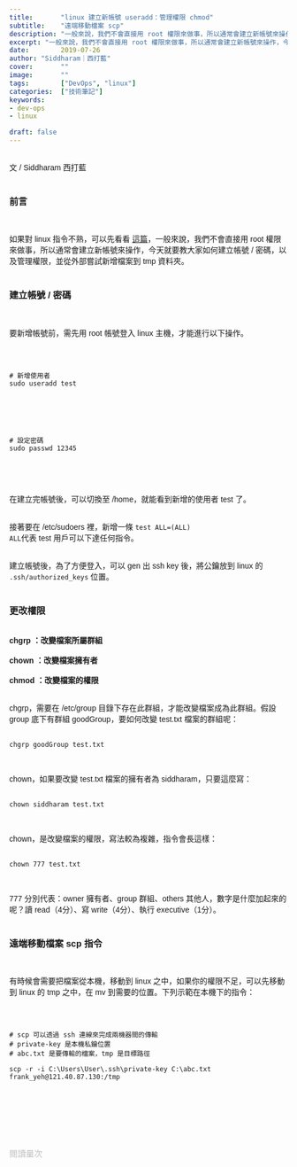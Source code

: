 ```yaml
---
title:       "linux 建立新帳號 useradd：管理權限 chmod"
subtitle:    "遠端移動檔案 scp"
description: "一般來說，我們不會直接用 root 權限來做事，所以通常會建立新帳號來操作，今天就要教大家如何建立帳號 / 密碼，以及管理權限，並從外部嘗試新增檔案到 tmp 資料夾......"
excerpt: "一般來說，我們不會直接用 root 權限來做事，所以通常會建立新帳號來操作，今天就要教大家如何建立帳號 / 密碼，以及管理權限，並從外部嘗試新增檔案到 tmp 資料夾......"
date:        2019-07-26
author: "Siddharam｜西打藍"
cover:       ""
image:       ""
tags:        ["DevOps", "linux"]
categories:  ["技術筆記"]
keywords:
- dev-ops
- linux

draft: false
---
```


<article style="font-family: 'Noto Sans TC', '微軟正黑體', sans-serif; font-weight: 300;">

<br>文 / Siddharam 西打藍<br><br>

<h3 class="article-h1-color">前言</h3><br>

如果對 linux 指令不熟，可以先看看 <a href="https://siddharam.com.tw/post/20190724/">這篇</a>，一般來說，我們不會直接用 root 權限來做事，所以通常會建立新帳號來操作，今天就要教大家如何建立帳號 / 密碼，以及管理權限，並從外部嘗試新增檔案到 tmp 資料夾。<br><br>

<h3 class="article-h1-color">建立帳號 / 密碼</h3><br>

要新增帳號前，需先用 root 帳號登入 linux 主機，才能進行以下操作。<br><br>

<pre><code><br>
# 新增使用者
sudo useradd test<br>
</code></pre><br>

<pre><code><br>
# 設定密碼
sudo passwd 12345<br>
</code></pre><br><br>

在建立完帳號後，可以切換至 /home，就能看到新增的使用者 test 了。<br><br>

接著要在 /etc/sudoers 裡，新增一條 <code>test ALL=(ALL) ALL</code>代表 test 用戶可以下達任何指令。<br><br>

建立帳號後，為了方便登入，可以 gen 出 ssh key 後，將公鑰放到 linux 的 <code>.ssh/authorized_keys</code> 位置。<br><br>

<h3 class="article-h1-color">更改權限</h3><br>

<b>
chgrp ：改變檔案所屬群組<br><br>
chown ：改變檔案擁有者<br><br>
chmod ：改變檔案的權限
</b><br><br>

chgrp，需要在 /etc/group 目錄下存在此群組，才能改變檔案成為此群組。假設 group 底下有群組 goodGroup，要如何改變 test.txt 檔案的群組呢：<br><br>

<pre><code>chgrp goodGroup test.txt</code></pre><br>

chown，如果要改變 test.txt 檔案的擁有者為 siddharam，只要這麼寫：<br><br>

<pre><code>chown siddharam test.txt</code></pre><br>

chown，是改變檔案的權限，寫法較為複雜，指令會長這樣：<br><br>

<pre><code>chown 777 test.txt</code></pre><br>

777 分別代表：owner 擁有者、group 群組、others 其他人，數字是什麼加起來的呢？讀 read（4分）、寫 write（4分）、執行 executive（1分）。<br><br>


<h3 class="article-h1-color">遠端移動檔案 scp 指令</h3><br>

有時候會需要把檔案從本機，移動到 linux 之中，如果你的權限不足，可以先移動到 linux 的 tmp 之中，在 mv 到需要的位置。下列示範在本機下的指令：<br><br>

<pre><code><br>
# scp 可以透過 ssh 連線來完成兩機器間的傳輸
# private-key 是本機私鑰位置
# abc.txt 是要傳輸的檔案，tmp 是目標路徑<br>
scp -r -i C:\Users\User\.ssh\private-key C:\abc.txt frank_yeh@121.40.87.130:/tmp<br>
</code></pre><br>




<br><br><br>

</article>

<div style="color: #bfbfbf; font-size: 15px;" id="busuanzi_container_page_pv">
  閱讀量<span id="busuanzi_value_page_pv"></span>次
</div>

<script src="../../js/post.js"></script>